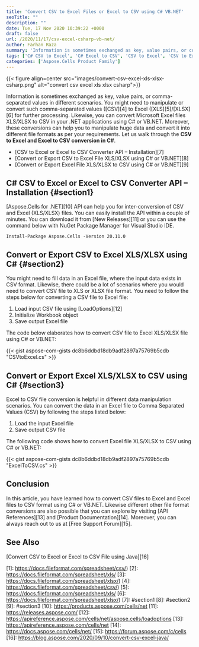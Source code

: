 ```yaml
---
title: 'Convert CSV to Excel Files or Excel to CSV using C# VB.NET'
seoTitle: ""
description: ""
date: Tue, 17 Nov 2020 10:39:22 +0000
draft: false
url: /2020/11/17/csv-excel-csharp-vb-net/
author: Farhan Raza
summary: 'Information is sometimes exchanged as key, value pairs, or comma-separated values in different scenarios. You might need to manipulate or convert such comma-separated values ([**CSV**][1] to Excel ([**XLS**][2] /[**XLSX**][3] for further processing. Likewise, you can convert Microsoft Excel files XLS/XLSX to CSV in your .NET applications using C# or VB.NET.'
tags: ['C# CSV to Excel', 'C# Excel to CSV', 'CSV to Excel', 'CSV to Excel with C#', 'CSV to XLS', 'CSV to XLSX', 'Convert CSV to Excel', 'Convert Excel to CSV', 'Excel to CSV', 'Excel to CSV with C#', 'XLS to CSV', 'XLSX to CSV']
categories: ['Aspose.Cells Product Family']
---
```




{{< figure align=center src="images/convert-csv-excel-xls-xlsx-csharp.png" alt="convert csv excel xls xlsx csharp">}}


Information is sometimes exchanged as key, value pairs, or comma-separated values in different scenarios. You might need to manipulate or convert such comma-separated values ([CSV][4] to Excel ([XLS][5]/[XLSX][6] for further processing. Likewise, you can convert Microsoft Excel files XLS/XLSX to CSV in your .NET applications using C# or VB.NET. Moreover, these conversions can help you to manipulate huge data and convert it into different file formats as per your requirements. Let us walk through the **CSV to Excel and Excel to CSV conversion in C#**.

*   [CSV to Excel or Excel to CSV Converter API – Installation][7]
*   [Convert or Export CSV to Excel File XLS/XLSX using C# or VB.NET][8]
*   [Convert or Export Excel File XLS/XLSX to CSV using C# or VB.NET][9]

## C# CSV to Excel or Excel to CSV Converter API – Installation {#section1}

[Aspose.Cells for .NET][10] API can help you for inter-conversion of CSV and Excel (XLS/XLSX) files. You can easily install the API within a couple of minutes. You can download it from [New Releases][11] or you can use the command below with NuGet Package Manager for Visual Studio IDE.

```
Install-Package Aspose.Cells -Version 20.11.0
```

## Convert or Export CSV to Excel XLS/XLSX using C# {#section2}

You might need to fill data in an Excel file, where the input data exists in CSV format. Likewise, there could be a lot of scenarios where you would need to convert CSV file to XLS or XLSX file format. You need to follow the steps below for converting a CSV file to Excel file:

1.  Load input CSV file using [LoadOptions][12]
2.  Initialize Workbook object
3.  Save output Excel file

The code below elaborates how to convert CSV file to Excel XLS/XLSX file using C# or VB.NET:

{{< gist aspose-com-gists dc8b6ddbd18db9adf2897a75769b5cdb "CSVtoExcel.cs" >}}

## Convert or Export Excel XLS/XLSX to CSV using C# {#section3}

Excel to CSV file conversion is helpful in different data manipulation scenarios. You can convert the data in an Excel file to Comma Separated Values (CSV) by following the steps listed below:

1.  Load the input Excel file
2.  Save output CSV file

The following code shows how to convert Excel file XLS/XLSX to CSV using C# or VB.NET:

{{< gist aspose-com-gists dc8b6ddbd18db9adf2897a75769b5cdb "ExcelToCSV.cs" >}}

## Conclusion

In this article, you have learned how to convert CSV files to Excel and Excel files to CSV format using C# or VB.NET. Likewise different other file format conversions are also possible that you can explore by visiting [API References][13] and [Product Documentation][14]. Moreover, you can always reach out to us at [Free Support Forum][15].

## See Also

[Convert CSV to Excel or Excel to CSV File using Java][16]




[1]: https://docs.fileformat.com/spreadsheet/csv/)
[2]: https://docs.fileformat.com/spreadsheet/xls/
[3]: https://docs.fileformat.com/spreadsheet/xlsx/)
[4]: https://docs.fileformat.com/spreadsheet/csv/)
[5]: https://docs.fileformat.com/spreadsheet/xls/
[6]: https://docs.fileformat.com/spreadsheet/xlsx/)
[7]: #section1
[8]: #section2
[9]: #section3
[10]: https://products.aspose.com/cells/net
[11]: https://releases.aspose.com/
[12]: https://apireference.aspose.com/cells/net/aspose.cells/loadoptions
[13]: https://apireference.aspose.com/cells/net
[14]: https://docs.aspose.com/cells/net/
[15]: https://forum.aspose.com/c/cells
[16]: https://blog.aspose.com/2020/09/10/convert-csv-excel-java/





